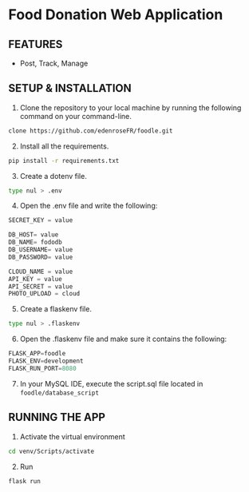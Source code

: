 # Food Donation Web Application

## FEATURES

- Post, Track, Manage

## SETUP & INSTALLATION

1. Clone the repository to your local machine by running the following command on your command-line.

```bash
clone https://github.com/edenroseFR/foodle.git
```

2. Install all the requirements.

```bash
pip install -r requirements.txt
```

3. Create a dotenv file.

```bash
type nul > .env
```

4. Open the .env file and write the following:

```python
SECRET_KEY = value

DB_HOST= value
DB_NAME= fododb
DB_USERNAME= value
DB_PASSWORD= value

CLOUD_NAME = value
API_KEY = value
API_SECRET = value
PHOTO_UPLOAD = cloud
```

5. Create a flaskenv file.

```bash
type nul > .flaskenv
```

6. Open the .flaskenv file and make sure it contains the following:

```python
FLASK_APP=foodle
FLASK_ENV=development
FLASK_RUN_PORT=8080
```

7. In your MySQL IDE, execute the script.sql file located in `foodle/database_script`

## RUNNING THE APP

1. Activate the virtual environment

```bash
cd venv/Scripts/activate
```

2. Run

```bash
flask run
```
